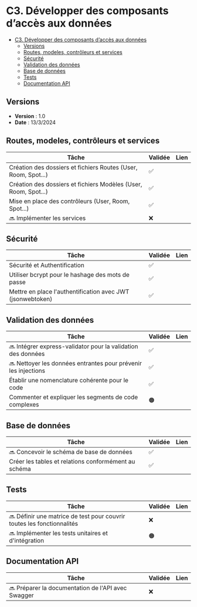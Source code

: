 # C3. Développer des composants d’accès aux données

- [C3. Développer des composants d’accès aux données](#c3-développer-des-composants-daccès-aux-données)
  - [Versions](#versions)
  - [Routes, modeles, contrôleurs et services](#routes-modeles-contrôleurs-et-services)
  - [Sécurité](#sécurité)
  - [Validation des données](#validation-des-données)
  - [Base de données](#base-de-données)
  - [Tests](#tests)
  - [Documentation API](#documentation-api)

## Versions

- **Version** : 1.0
- **Date** : 13/3/2024

## Routes, modeles, contrôleurs et services

| Tâche                                                           | Validée | Lien                                             |
|-----------------------------------------------------------------|-----------|------------------------------------------------|
| Création des dossiers et fichiers Routes (User, Room, Spot...)  |    ✅     |                                                |
| Création des dossiers et fichiers Modèles (User, Room, Spot...) |    ✅     |                                                |
| Mise en place des contrôleurs (User, Room, Spot...)             |    ✅     |                                                |
| 🔜 Implémenter les services                                     |    ❌     |                                                |

## Sécurité

| Tâche                                                           | Validée | Lien                                             |
|-----------------------------------------------------------------|-----------|------------------------------------------------|
| Sécurité et Authentification                                    |    ✅     |                                                |
| Utiliser bcrypt pour le hashage des mots de passe               |    ✅     |                                                |
| Mettre en place l'authentification avec JWT (jsonwebtoken)      |    ✅     |                                                |

## Validation des données

| Tâche                                                           | Validée | Lien                                             |
|-----------------------------------------------------------------|-----------|------------------------------------------------|
| 🔜 Intégrer express-validator pour la validation des données    |    ✅     |                                                |
| 🔜 Nettoyer les données entrantes pour prévenir les injections  |    ✅     |                                                |
| Établir une nomenclature cohérente pour le code                 |    ✅     |                                                |
| Commenter et expliquer les segments de code complexes           |    🟠     |                                                |

## Base de données

| Tâche                                                           | Validée | Lien                                             |
|-----------------------------------------------------------------|-----------|------------------------------------------------|
| 🔜 Concevoir le schéma de base de données                       |    ✅     |                                                |
| Créer les tables et relations conformément au schéma            |    ✅     |                                                |

## Tests

| Tâche                                                           | Validée | Lien                                             |
|-----------------------------------------------------------------|-----------|------------------------------------------------|
| 🔜 Définir une matrice de test pour couvrir toutes les fonctionnalités | ❌ |                                                |
| 🔜 Implémenter les tests unitaires et d'intégration             |    🟠     |                                                |

## Documentation API

| Tâche                                                           | Validée | Lien                                             |
|-----------------------------------------------------------------|-----------|------------------------------------------------|
| 🔜 Préparer la documentation de l'API avec Swagger              |    ❌     |                                                |
